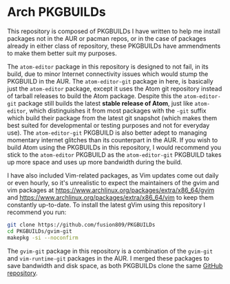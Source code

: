 # Arch PKGBUILDs
This repository is composed of PKGBUILDs I have written to help me install packages not in the AUR or pacman repos, or in the case of packages already in either class of repository, these PKGBUILDs have ammendments to make them better suit my purposes.

The `atom-editor` package in this repository is designed to not fail, in its build, due to minor Internet connectivity issues which would stump the PKGBUILD in the AUR. The `atom-editor-git` package in here, is basically just the `atom-editor` package, except it uses the Atom git repository instead of tarball releases to build the Atom package. Despite this the `atom-editor-git` package still builds the latest **stable release of Atom**, just like `atom-editor`, which distinguishes it from most packages with the `-git` suffix which build their package from the latest git snapshot (which makes them best suited for developmental or testing purposes and not for everyday use). The `atom-editor-git` PKGBUILD is also better adept to managing momentary internet glitches than its counterpart in the AUR. If you wish to build Atom using the PKGBUILDs in this repository, I would recommend you stick to the `atom-editor` PKGBUILD as the `atom-editor-git` PKGBUILD takes up more space and uses up more bandwidth during the build. 

I have also included Vim-related packages, as Vim updates come out daily or even hourly, so it's unrealistic to expect the maintainers of the gvim and vim packages at https://www.archlinux.org/packages/extra/x86_64/gvim and https://www.archlinux.org/packages/extra/x86_64/vim to keep them constantly up-to-date. To install the latest gVim using this repository I recommend you run:
```bash
git clone https://github.com/fusion809/PKGBUILDs
cd PKGBUILDs/gvim-git
makepkg -si --noconfirm
```
The `gvim-git` package in this repository is a combination of the `gvim-git` and `vim-runtime-git` packages in the AUR. I merged these packages to save bandwidth and disk space, as both PKGBUILDs clone the same [GitHub repository](https://github.com/vim/vim).
